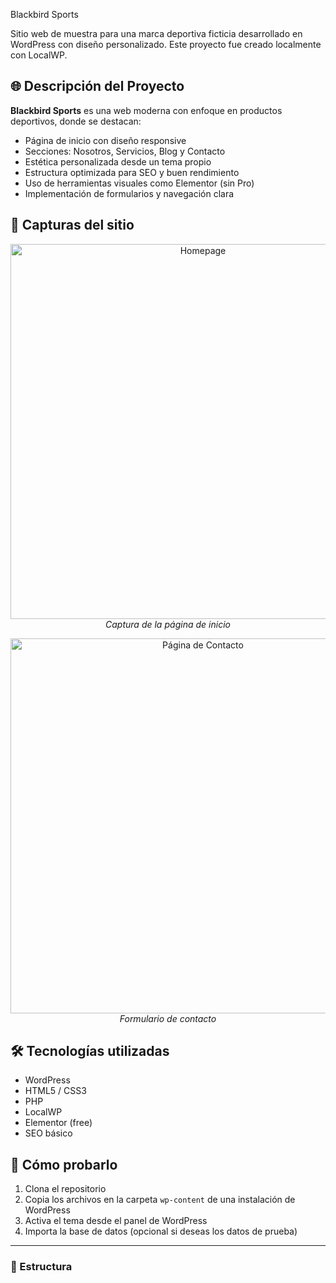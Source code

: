 Blackbird Sports

Sitio web de muestra para una marca deportiva ficticia desarrollado en WordPress con diseño personalizado. Este proyecto fue creado localmente con LocalWP.

## 🌐 Descripción del Proyecto

**Blackbird Sports** es una web moderna con enfoque en productos deportivos, donde se destacan:

- Página de inicio con diseño responsive
- Secciones: Nosotros, Servicios, Blog y Contacto
- Estética personalizada desde un tema propio
- Estructura optimizada para SEO y buen rendimiento
- Uso de herramientas visuales como Elementor (sin Pro)
- Implementación de formularios y navegación clara

## 📸 Capturas del sitio

<p align="center">
  <img src="assets/homepage.png" alt="Homepage" width="600">
  <br>
  <em>Captura de la página de inicio</em>
</p>

<p align="center">
  <img src="assets/contacto.png" alt="Página de Contacto" width="600">
  <br>
  <em>Formulario de contacto</em>
</p>

## 🛠️ Tecnologías utilizadas

- WordPress
- HTML5 / CSS3
- PHP
- LocalWP
- Elementor (free)
- SEO básico

## 🚀 Cómo probarlo

1. Clona el repositorio
2. Copia los archivos en la carpeta `wp-content` de una instalación de WordPress
3. Activa el tema desde el panel de WordPress
4. Importa la base de datos (opcional si deseas los datos de prueba)

---

### 📂 Estructura

